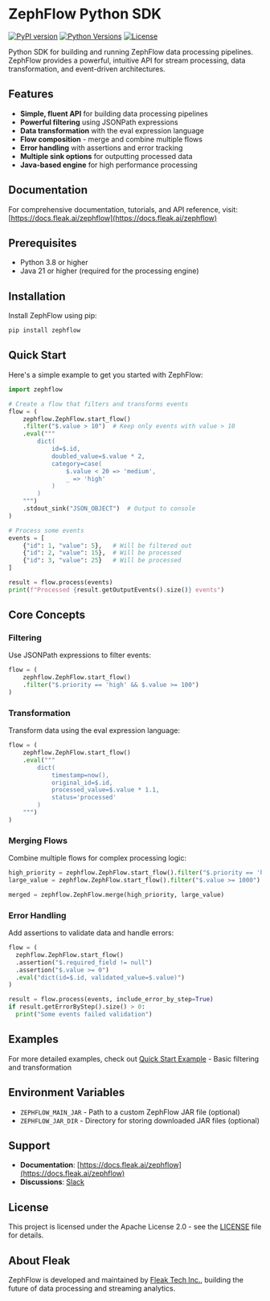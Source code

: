 # ZephFlow Python SDK

[![PyPI version](https://badge.fury.io/py/zephflow.svg)](https://badge.fury.io/py/zephflow)
[![Python Versions](https://img.shields.io/pypi/pyversions/zephflow.svg)](https://pypi.org/project/zephflow/)
[![License](https://img.shields.io/badge/License-Apache_2.0-blue.svg)](https://opensource.org/licenses/Apache-2.0)

Python SDK for building and running ZephFlow data processing pipelines. ZephFlow provides a powerful, intuitive API for stream processing, data transformation, and event-driven architectures.

## Features

- **Simple, fluent API** for building data processing pipelines
- **Powerful filtering** using JSONPath expressions
- **Data transformation** with the eval expression language
- **Flow composition** - merge and combine multiple flows
- **Error handling** with assertions and error tracking
- **Multiple sink options** for outputting processed data
- **Java-based engine** for high performance processing

## Documentation

For comprehensive documentation, tutorials, and API reference, visit: [https://docs.fleak.ai/zephflow](https://docs.fleak.ai/zephflow)

## Prerequisites

- Python 3.8 or higher
- Java 21 or higher (required for the processing engine)

## Installation

Install ZephFlow using pip:

```bash
pip install zephflow
```

## Quick Start

Here's a simple example to get you started with ZephFlow:

```python
import zephflow

# Create a flow that filters and transforms events
flow = (
    zephflow.ZephFlow.start_flow()
    .filter("$.value > 10")  # Keep only events with value > 10
    .eval("""
        dict(
            id=$.id,
            doubled_value=$.value * 2,
            category=case(
                $.value < 20 => 'medium',
                _ => 'high'
            )
        )
    """)
    .stdout_sink("JSON_OBJECT")  # Output to console
)

# Process some events
events = [
    {"id": 1, "value": 5},   # Will be filtered out
    {"id": 2, "value": 15},  # Will be processed
    {"id": 3, "value": 25}   # Will be processed
]

result = flow.process(events)
print(f"Processed {result.getOutputEvents().size()} events")
```

## Core Concepts

### Filtering

Use JSONPath expressions to filter events:

```python
flow = (
    zephflow.ZephFlow.start_flow()
    .filter("$.priority == 'high' && $.value >= 100")
)
```

### Transformation

Transform data using the eval expression language:

```python
flow = (
    zephflow.ZephFlow.start_flow()
    .eval("""
        dict(
            timestamp=now(),
            original_id=$.id,
            processed_value=$.value * 1.1,
            status='processed'
        )
    """)
)
```

### Merging Flows

Combine multiple flows for complex processing logic:

```python
high_priority = zephflow.ZephFlow.start_flow().filter("$.priority == 'high'")
large_value = zephflow.ZephFlow.start_flow().filter("$.value >= 1000")

merged = zephflow.ZephFlow.merge(high_priority, large_value)
```

### Error Handling

Add assertions to validate data and handle errors:

```python
flow = (
  zephflow.ZephFlow.start_flow()
  .assertion("$.required_field != null")
  .assertion("$.value >= 0")
  .eval("dict(id=$.id, validated_value=$.value)")
)

result = flow.process(events, include_error_by_step=True)
if result.getErrorByStep().size() > 0:
  print("Some events failed validation")
```

## Examples

For more detailed examples, check out [Quick Start Example](https://github.com/fleaktech/zephflow-python-sdk/blob/main/examples/quickstart.py) - Basic filtering and transformation

## Environment Variables

- `ZEPHFLOW_MAIN_JAR` - Path to a custom ZephFlow JAR file (optional)
- `ZEPHFLOW_JAR_DIR` - Directory for storing downloaded JAR files (optional)


## Support

- **Documentation**: [https://docs.fleak.ai/zephflow](https://docs.fleak.ai/zephflow)
- **Discussions**: [Slack](https://join.slack.com/t/fleak-hq/shared_invite/zt-361k9cnhf-9~mmjpOH1IbZfRxeXplfKA)

## License

This project is licensed under the Apache License 2.0 - see the [LICENSE](LICENSE) file for details.

## About Fleak

ZephFlow is developed and maintained by [Fleak Tech Inc.](https://fleak.ai), building the future of data processing and streaming analytics.